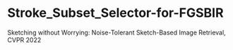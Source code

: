 # Stroke_Subset_Selector-for-FGSBIR
Sketching without Worrying: Noise-Tolerant Sketch-Based Image Retrieval, CVPR 2022
